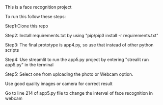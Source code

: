 This is a face recognition project 

To run this follow these steps:

Step1:Clone this repo

Step2: Install requirements.txt by using "pip/pip3 install -r requirements.txt"

Step3: The final prototype is app4.py, so use that instead of other python scripts

Step4: Use streamlit to run the app5.py project by entering "strealit run app5.py" in the terminal

Step5: Select one from uploading the photo or Webcam option.


Use good quality images or camera for correct result

Go to line 214 of app5.py file to change the interval of face recognition in webcam

